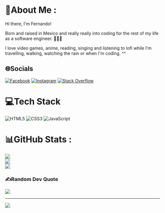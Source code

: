 # 💫About Me :
Hi there, I'm Fernando!

Born and raised in Mexico and really really into coding for the rest of my life as a software engineer. 👨🏻‍💻

I love video games, anime, reading, singing and listening to lofi while I'm travelling, walking, watching the rain or when I'm coding. ^^

## 🌐Socials
[![Facebook](https://img.shields.io/badge/Facebook-%231877F2.svg?logo=Facebook&logoColor=white)](https://www.facebook.com/fernando.mojica.758737/) [![Instagram](https://img.shields.io/badge/Instagram-%23E4405F.svg?logo=Instagram&logoColor=white)](https://instagram.com/fermop_) [![Stack Overflow](https://img.shields.io/badge/-Stackoverflow-FE7A16?logo=stack-overflow&logoColor=white)](https://stackoverflow.com/users/fernando-pérez) 

# 💻Tech Stack
![HTML5](https://img.shields.io/badge/html5-%23E34F26.svg?style=for-the-badge&logo=html5&logoColor=white) ![CSS3](https://img.shields.io/badge/css3-%231572B6.svg?style=for-the-badge&logo=css3&logoColor=white) ![JavaScript](https://img.shields.io/badge/javascript-%23323330.svg?style=for-the-badge&logo=javascript&logoColor=%23F7DF1E)
# 📊GitHub Stats :
![](https://github-readme-stats.vercel.app/api?username=fermop&theme=dark&hide_border=false&include_all_commits=false&count_private=false)<br/>
![](https://github-readme-streak-stats.herokuapp.com/?user=fermop&theme=dark&hide_border=false)<br/>
![](https://github-readme-stats.vercel.app/api/top-langs/?username=fermop&theme=dark&hide_border=false&include_all_commits=false&count_private=false&layout=compact)

### ✍️Random Dev Quote
![](https://quotes-github-readme.vercel.app/api?type=vetical&theme=dark)

---
[![](https://visitcount.itsvg.in/api?id=fermop&icon=7&color=12)](https://visitcount.itsvg.in)


<!---
fermop/fermop is a ✨ special ✨ repository because its `README.md` (this file) appears on your GitHub profile.
You can click the Preview link to take a look at your changes.
--->

